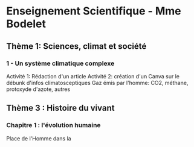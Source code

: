 
# Enseignement Scientifique - Mme Bodelet

## Thème 1: Sciences, climat et société
### 1 - Un système climatique complexe

Activité 1: Rédaction d'un article
Activité 2: création d'un Canva sur le débunk d'infos climatosceptiques
Gaz émis par l'homme: CO2, méthane, protoxyde d'azote, autres

## Thème 3 : Histoire du vivant
### Chapitre 1 : l'évolution humaine

Place de l'Homme dans la 
<!--stackedit_data:
eyJoaXN0b3J5IjpbLTI2NzUwODQ5NywtOTA1MTk4NDkwLC05Mj
Y5NjI2OTksMTE4NDIyMTEyNiwxMjM2MTcxNzEwXX0=
-->